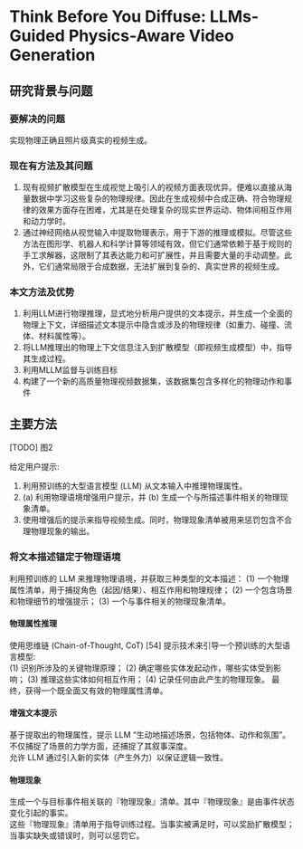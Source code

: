# Think Before You Diffuse: LLMs-Guided Physics-Aware Video Generation

## 研究背景与问题

### 要解决的问题

实现物理正确且照片级真实的视频生成。

### 现在有方法及其问题

1. 现有视频扩散模型在生成视觉上吸引人的视频方面表现优异。便难以直接从海量数据中学习这些复杂的物理规律。因此在生成视频中合成正确、符合物理规律的效果方面存在困难，尤其是在处理复杂的现实世界运动、物体间相互作用和动力学时。
2. 通过神经网络从视觉输入中提取物理表示，用于下游的推理或模拟。尽管这些方法在图形学、机器人和科学计算等领域有效，但它们通常依赖于基于规则的手工求解器，这限制了其表达能力和可扩展性，并且需要大量的手动调整。此外，它们通常局限于合成数据，无法扩展到复杂的、真实世界的视频生成。

### 本文方法及优势

1. 利用LLM进行物理推理，显式地分析用户提供的文本提示，并生成一个全面的物理上下文，详细描述文本提示中隐含或涉及的物理规律（如重力、碰撞、流体、材料属性等）。
2. 将LLM推理出的物理上下文信息注入到扩散模型（即视频生成模型）中，指导其生成过程。
3. 利用MLLM监督与训练目标 
4. 构建了一个新的高质量物理视频数据集，该数据集包含多样化的物理动作和事件

## 主要方法

[TODO] 图2

给定用户提示:
1. 利用预训练的大型语言模型 (LLM) 从文本输入中推理物理属性。
2. (a) 利用物理语境增强用户提示，并 (b) 生成一个与所描述事件相关的物理现象清单。
3. 使用增强后的提示来指导视频生成。同时，物理现象清单被用来惩罚包含不合理物理现象的输出。

### 将文本描述锚定于物理语境

利用预训练的 LLM 来推理物理语境，并获取三种类型的文本描述：
(1) 一个物理属性清单，用于捕捉角色（起因/结果）、相互作用和物理规律；
(2) 一个包含场景和物理细节的增强提示；
(3) 一个与事件相关的物理现象清单。

#### 物理属性推理

使用思维链 (Chain-of-Thought, CoT) [54] 提示技术来引导一个预训练的大型语言模型:  
(1) 识别所涉及的关键物理原理；
(2) 确定哪些实体发起动作，哪些实体受到影响；
(3) 推理这些实体如何相互作用；
(4) 记录任何由此产生的物理现象。
最终，获得一个既全面又有效的物理属性清单。

#### 增强文本提示

基于提取出的物理属性，提示 LLM “生动地描述场景，包括物体、动作和氛围”。不仅捕捉了场景的力学方面，还捕捉了其叙事深度。  
允许 LLM 通过引入新的实体（产生外力）以保证逻辑一致性。

#### 物理现象

生成一个与目标事件相关联的『物理现象』清单。其中『物理现象』是由事件状态变化引起的事实。  
这些『物理现象』清单用于指导训练过程。当事实被满足时，可以奖励扩散模型；当事实缺失或错误时，则可以惩罚它。

